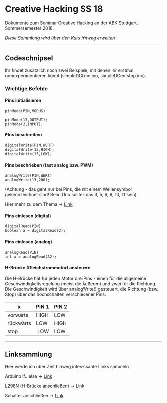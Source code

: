 # Creative Hacking SS 18

Dokumente zum Seminar Creative Hacking an der ABK Stuttgart, Sommersemester 2018.

*Diese Sammlung wird über den Kurs hinweg erweitert.*

---

## Codeschnipsel

Ihr findet zusätzlich noch zwei Beispiele, mit denen ihr erstmal rumexperimentieren könnt (simpleDCtime.ino, simpleDCentstop.ino).

### Wichtige Befehle

#### Pins initialisieren
```
pinMode(PIN,MODUS)

pinMode(13,OUTPUT);
pinMode(2,INPUT);
```
#### Pins beschreiben
```
digitalWrite(PIN,WERT)
digitalWrite(13,HIGH);
digitalWrite(13,LOW);
```
#### Pins beschrieben (fast analog bzw. PWM)
```
analogWrite(PIN,WERT)
analogWrite(13,200);
```
(Achtung - das geht nur bei Pins, die mit einem Wellensymbol gekennzeichnet sind! Beim Uno sollten das 3, 5, 6, 9, 10, 11 sein).

Hier mehr zu dem Thema -> [Link](https://www.arduino.cc/en/Tutorial/PWM)
#### Pins einlesen (digital)
```
digitalRead(PIN)
boolean a = digitalRead(2);
```
#### Pins einlesen (analog)
```
analogRead(PIN)
int a = analogRead(A2);
```
#### H-Brücke (Gleichstrommotor) ansteuern
Die H-Brücke hat für jeden Motor drei Pins - einen für die allgemeine Geschwindigkeitsregelung (meist die Äußeren) und zwei für die Richtung.
Die Geschwindigkeit wird über analogWrite() gesteuert, die Richtung (bzw. Stop) über das hochschalten verschiedener Pins:

x | PIN 1 | PIN 2
--- | --- | ---
vorwärts | HIGH | LOW
rückwärts | LOW | HIGH
stop | LOW | LOW

---

## Linksammlung

Hier werde ich über Zeit hinweg interessante Links sammeln

Arduino if...else -> [Link](https://www.arduino.cc/reference/en/language/structure/control-structure/if/)

L298N (H-Brücke anschließen) -> [Link](https://howtomechatronics.com/tutorials/arduino/arduino-dc-motor-control-tutorial-l298n-pwm-h-bridge/)

Schalter anschließen -> [Link](https://www.arduino.cc/en/Tutorial/Button)

